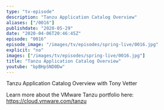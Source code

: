 ```yaml
---
type: "tv-episode"
description: "Tanzu Application Catalog Overview"
aliases: ["/0016"]
publishdate: "2020-05-29"
date: "2020-04-06T20:46:45Z"
episode: "0016"
episode_image: "/images/tv/episodes/spring-live/0016.jpg"
explicit: "no"
images: ["/images/tv/episodes/spring-live/0016.jpg"]
title: "Tanzu Application Catalog Overview"
youtube: "bpBHpSND0Dw"
---
```

Tanzu Application Catalog Overview with Tony Vetter

 Learn more about the VMware Tanzu portfolio here: https://cloud.vmware.com/tanzu

